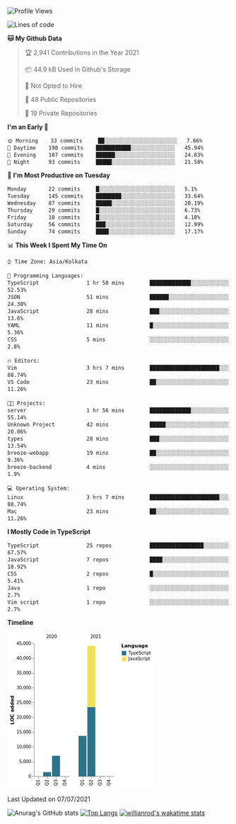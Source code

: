 <!--START_SECTION:waka-->
![Profile Views](http://img.shields.io/badge/Profile%20Views-1-blue)

![Lines of code](https://img.shields.io/badge/From%20Hello%20World%20I%27ve%20Written-66341%20lines%20of%20code-blue)

**🐱 My Github Data** 

> 🏆 2,941 Contributions in the Year 2021
 > 
> 📦 44.9 kB Used in Github's Storage 
 > 
> 🚫 Not Opted to Hire
 > 
> 📜 48 Public Repositories 
 > 
> 🔑 19 Private Repositories  
 > 
**I'm an Early 🐤** 

```text
🌞 Morning    33 commits     ██░░░░░░░░░░░░░░░░░░░░░░░   7.66% 
🌆 Daytime    198 commits    ███████████░░░░░░░░░░░░░░   45.94% 
🌃 Evening    107 commits    ██████░░░░░░░░░░░░░░░░░░░   24.83% 
🌙 Night      93 commits     █████░░░░░░░░░░░░░░░░░░░░   21.58%

```
📅 **I'm Most Productive on Tuesday** 

```text
Monday       22 commits     █░░░░░░░░░░░░░░░░░░░░░░░░   5.1% 
Tuesday      145 commits    ████████░░░░░░░░░░░░░░░░░   33.64% 
Wednesday    87 commits     █████░░░░░░░░░░░░░░░░░░░░   20.19% 
Thursday     29 commits     █░░░░░░░░░░░░░░░░░░░░░░░░   6.73% 
Friday       18 commits     █░░░░░░░░░░░░░░░░░░░░░░░░   4.18% 
Saturday     56 commits     ███░░░░░░░░░░░░░░░░░░░░░░   12.99% 
Sunday       74 commits     ████░░░░░░░░░░░░░░░░░░░░░   17.17%

```


📊 **This Week I Spent My Time On** 

```text
⌚︎ Time Zone: Asia/Kolkata

💬 Programming Languages: 
TypeScript               1 hr 50 mins        █████████████░░░░░░░░░░░░   52.53% 
JSON                     51 mins             ██████░░░░░░░░░░░░░░░░░░░   24.38% 
JavaScript               28 mins             ███░░░░░░░░░░░░░░░░░░░░░░   13.6% 
YAML                     11 mins             █░░░░░░░░░░░░░░░░░░░░░░░░   5.36% 
CSS                      5 mins              ░░░░░░░░░░░░░░░░░░░░░░░░░   2.8%

🔥 Editors: 
Vim                      3 hrs 7 mins        ██████████████████████░░░   88.74% 
VS Code                  23 mins             ██░░░░░░░░░░░░░░░░░░░░░░░   11.26%

🐱‍💻 Projects: 
server                   1 hr 56 mins        █████████████░░░░░░░░░░░░   55.14% 
Unknown Project          42 mins             █████░░░░░░░░░░░░░░░░░░░░   20.06% 
types                    28 mins             ███░░░░░░░░░░░░░░░░░░░░░░   13.54% 
breeze-webapp            19 mins             ██░░░░░░░░░░░░░░░░░░░░░░░   9.36% 
breeze-backend           4 mins              ░░░░░░░░░░░░░░░░░░░░░░░░░   1.9%

💻 Operating System: 
Linux                    3 hrs 7 mins        ██████████████████████░░░   88.74% 
Mac                      23 mins             ██░░░░░░░░░░░░░░░░░░░░░░░   11.26%

```

**I Mostly Code in TypeScript** 

```text
TypeScript               25 repos            █████████████████░░░░░░░░   67.57% 
JavaScript               7 repos             ████░░░░░░░░░░░░░░░░░░░░░   18.92% 
CSS                      2 repos             █░░░░░░░░░░░░░░░░░░░░░░░░   5.41% 
Java                     1 repo              ░░░░░░░░░░░░░░░░░░░░░░░░░   2.7% 
Vim script               1 repo              ░░░░░░░░░░░░░░░░░░░░░░░░░   2.7%

```


**Timeline**

![Chart not found](https://raw.githubusercontent.com/wise-introvert/wise-introvert/master/charts/bar_graph.png) 


 Last Updated on 07/07/2021
<!--END_SECTION:waka-->
![Anurag's GitHub stats](https://github-readme-stats.vercel.app/api?username=wise-introvert&count_private=true&show_icons=true)
[![Top Langs](https://github-readme-stats.vercel.app/api/top-langs/?username=wise-introvert&langs_count=10)](https://github.com/anuraghazra/github-readme-stats)
[![willianrod's wakatime stats](https://github-readme-stats.vercel.app/api/wakatime?username=wiseintrovert)](https://github.com/anuraghazra/github-readme-stats)
